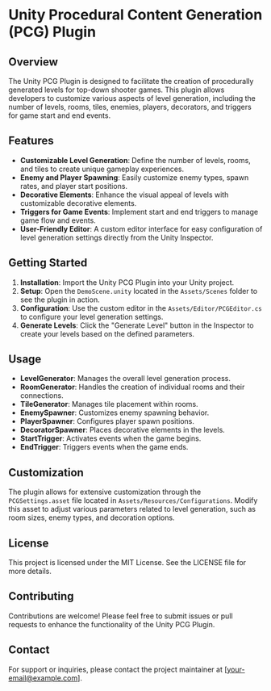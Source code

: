 # Unity Procedural Content Generation (PCG) Plugin

## Overview
The Unity PCG Plugin is designed to facilitate the creation of procedurally generated levels for top-down shooter games. This plugin allows developers to customize various aspects of level generation, including the number of levels, rooms, tiles, enemies, players, decorators, and triggers for game start and end events.

## Features
- **Customizable Level Generation**: Define the number of levels, rooms, and tiles to create unique gameplay experiences.
- **Enemy and Player Spawning**: Easily customize enemy types, spawn rates, and player start positions.
- **Decorative Elements**: Enhance the visual appeal of levels with customizable decorative elements.
- **Triggers for Game Events**: Implement start and end triggers to manage game flow and events.
- **User-Friendly Editor**: A custom editor interface for easy configuration of level generation settings directly from the Unity Inspector.

## Getting Started
1. **Installation**: Import the Unity PCG Plugin into your Unity project.
2. **Setup**: Open the `DemoScene.unity` located in the `Assets/Scenes` folder to see the plugin in action.
3. **Configuration**: Use the custom editor in the `Assets/Editor/PCGEditor.cs` to configure your level generation settings.
4. **Generate Levels**: Click the "Generate Level" button in the Inspector to create your levels based on the defined parameters.

## Usage
- **LevelGenerator**: Manages the overall level generation process.
- **RoomGenerator**: Handles the creation of individual rooms and their connections.
- **TileGenerator**: Manages tile placement within rooms.
- **EnemySpawner**: Customizes enemy spawning behavior.
- **PlayerSpawner**: Configures player spawn positions.
- **DecoratorSpawner**: Places decorative elements in the levels.
- **StartTrigger**: Activates events when the game begins.
- **EndTrigger**: Triggers events when the game ends.

## Customization
The plugin allows for extensive customization through the `PCGSettings.asset` file located in `Assets/Resources/Configurations`. Modify this asset to adjust various parameters related to level generation, such as room sizes, enemy types, and decoration options.

## License
This project is licensed under the MIT License. See the LICENSE file for more details.

## Contributing
Contributions are welcome! Please feel free to submit issues or pull requests to enhance the functionality of the Unity PCG Plugin.

## Contact
For support or inquiries, please contact the project maintainer at [your-email@example.com].